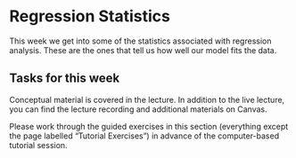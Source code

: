 # Regression Statistics

This week we get into some of the statistics associated with regression analysis. These are the ones that tell us how well our model fits the data.

## Tasks for this week

Conceptual material is covered in the lecture. In addition to the live lecture, you can find the lecture recording and additional materials on Canvas.

Please work through the guided exercises in this section (everything except the page labelled “Tutorial Exercises”) in advance of the computer-based tutorial session.
